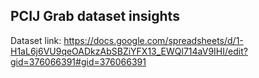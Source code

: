 ## PCIJ Grab dataset insights
Dataset link: https://docs.google.com/spreadsheets/d/1-H1aL6j6VU9qeOADkzAbSBZiYFX13_EWQl714aV9IHI/edit?gid=376066391#gid=376066391 
